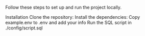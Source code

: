 

Follow these steps to set up and run the project locally.

Installation
Clone the repository:
Install the dependencies:
Copy example.env to .env and add your info
Run the SQL script in ./config/script.sql
